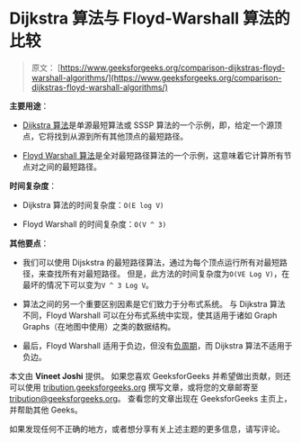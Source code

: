 # Dijkstra 算法与 Floyd-Warshall 算法的比较

> 原文： [https://www.geeksforgeeks.org/comparison-dijkstras-floyd-warshall-algorithms/](https://www.geeksforgeeks.org/comparison-dijkstras-floyd-warshall-algorithms/)

**主要用途**：

*   [Dijkstra 算法](https://www.geeksforgeeks.org/greedy-algorithms-set-6-dijkstras-shortest-path-algorithm/)是单源最短算法或 SSSP 算法的一个示例，即，给定一个源顶点，它将找到从源到所有其他顶点的最短路径。

*   [Floyd Warshall 算法](https://www.geeksforgeeks.org/dynamic-programming-set-16-floyd-warshall-algorithm/)是全对最短路径算法的一个示例，这意味着它计算所有节点对之间的最短路径。

**时间复杂度**：

*   Dijkstra 算法的时间复杂度：`O(E log V)`

*   Floyd Warshall 的时间复杂度：`O(V ^ 3)`

**其他要点**：

*   我们可以使用 Dijskstra 的最短路径算法，通过为每个顶点运行所有对最短路径，来查找所有对最短路径。 但是，此方法的时间复杂度为`O(VE Log V)`，在最坏的情况下可以变为`V ^ 3 Log V`。

*   算法之间的另一个重要区别因素是它们致力于分布式系统。 与 Dijkstra 算法不同，Floyd Warshall 可以在分布式系统中实现，使其适用于诸如 Graph Graphs（在地图中使用）之类的数据结构。

*   最后，Floyd Warshall 适用于负边，但没有[负周期](https://www.geeksforgeeks.org/detect-negative-cycle-graph-bellman-ford/)，而 Dijkstra 算法不适用于负边。

本文由 **Vineet Joshi** 提供。 如果您喜欢 GeeksforGeeks 并希望做出贡献，则还可以使用 [tribution.geeksforgeeks.org](http://www.contribute.geeksforgeeks.org) 撰写文章，或将您的文章邮寄至 tribution@geeksforgeeks.org。 查看您的文章出现在 GeeksforGeeks 主页上，并帮助其他 Geeks。

如果发现任何不正确的地方，或者想分享有关上述主题的更多信息，请写评论。


